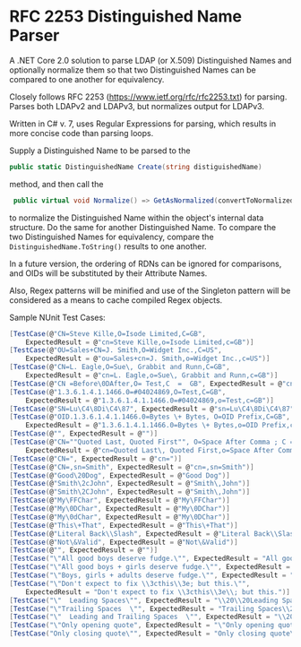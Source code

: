 # RFC 2253 Distinguished Name Parser

A .NET Core 2.0 solution to parse LDAP (or X.509) Distinguished Names and optionally normalize them so that two Distinguished Names can be compared to one another for equivalency.

Closely follows RFC 2253 (https://www.ietf.org/rfc/rfc2253.txt) for parsing.  Parses both LDAPv2 and LDAPv3, but normalizes output for LDAPv3.

Written in C# v. 7, uses Regular Expressions for parsing, which results in more concise code than parsing loops.

Supply a Distinguished Name to be parsed to the
```csharp
public static DistinguishedName Create(string distiguishedName)
```
method, and then call the
```csharp
 public virtual void Normalize() => GetAsNormalized(convertToNormalized: true);
```
to normalize the Distinguished Name within the object's internal data structure.
Do the same for another Distinguished Name.
To compare the two Distinguished Names for equivalency, compare the `DistinguishedName.ToString()` results to one another.

In a future version, the ordering of RDNs can be ignored for comparisons, and OIDs will be substituted by their Attribute Names.

Also, Regex patterns will be minified and use of the Singleton pattern will be considered as a means to cache compiled Regex objects.


Sample NUnit Test Cases:
```csharp
[TestCase(@"CN=Steve Kille,O=Isode Limited,C=GB", 
    ExpectedResult = @"cn=Steve Kille,o=Isode Limited,c=GB")]
[TestCase(@"OU=Sales+CN=J. Smith,O=Widget Inc.,C=US", 
    ExpectedResult = @"ou=Sales+cn=J. Smith,o=Widget Inc.,c=US")]
[TestCase(@"CN=L. Eagle,O=Sue\, Grabbit and Runn,C=GB",
    ExpectedResult = @"cn=L. Eagle,o=Sue\, Grabbit and Runn,c=GB")]
[TestCase(@"CN =Before\0DAfter,O= Test,C  =  GB", ExpectedResult = @"cn=Before\0DAfter,o=Test,c=GB")]
[TestCase(@"1.3.6.1.4.1.1466.0=#04024869,O=Test,C=GB", 
    ExpectedResult = @"1.3.6.1.4.1.1466.0=#04024869,o=Test,c=GB")]
[TestCase(@"SN=Lu\C4\8Di\C4\87", ExpectedResult = @"sn=Lu\C4\8Di\C4\87")]
[TestCase(@"OID.1.3.6.1.4.1.1466.0=Bytes \+ Bytes, O=OID Prefix,C=GB", 
    ExpectedResult = @"1.3.6.1.4.1.1466.0=Bytes \+ Bytes,o=OID Prefix,c=GB")]
[TestCase(@"", ExpectedResult = @"")]
[TestCase(@"CN=""Quoted Last, Quoted First"", O=Space After Comma ; C = Semi's too!", 
    ExpectedResult = @"cn=Quoted Last\, Quoted First,o=Space After Comma,c=Semi's too!")]
[TestCase(@"CN=", ExpectedResult = @"cn=")]
[TestCase(@"CN=,sn=Smith", ExpectedResult = @"cn=,sn=Smith")]
[TestCase(@"Good\20Dog", ExpectedResult = @"Good Dog")]
[TestCase(@"Smith\2cJohn", ExpectedResult = @"Smith\,John")]
[TestCase(@"Smith\2CJohn", ExpectedResult = @"Smith\,John")]
[TestCase(@"My\FFChar", ExpectedResult = @"My\FFChar")]
[TestCase(@"My\0DChar", ExpectedResult = @"My\0DChar")]
[TestCase(@"My\0dChar", ExpectedResult = @"My\0DChar")]
[TestCase(@"This\+That", ExpectedResult = @"This\+That")]
[TestCase(@"Literal Back\\Slash", ExpectedResult = @"Literal Back\\Slash")]
[TestCase(@"Not\&Valid", ExpectedResult = @"Not\&Valid")]
[TestCase(@"", ExpectedResult = @"")]
[TestCase("\"All good boys deserve fudge.\"", ExpectedResult = "All good boys deserve fudge.")]
[TestCase("\"All good boys + girls deserve fudge.\"", ExpectedResult = "All good boys \\+ girls deserve fudge.")]
[TestCase("\"Boys, girls + adults deserve fudge.\"", ExpectedResult = "Boys\\, girls \\+ adults deserve fudge.")]
[TestCase("\"Don't expect to fix \\3cthis\\3e; but this.\"",
    ExpectedResult = "Don't expect to fix \\3cthis\\3e\\; but this.")]
[TestCase("\"  Leading Spaces\"", ExpectedResult = "\\20\\20Leading Spaces")]
[TestCase("\"Trailing Spaces  \"", ExpectedResult = "Trailing Spaces\\20\\20")]
[TestCase("\"  Leading and Trailing Spaces  \"", ExpectedResult = "\\20\\20Leading and Trailing Spaces\\20\\20")]
[TestCase("\"Only opening quote", ExpectedResult = "\"Only opening quote")]
[TestCase("Only closing quote\"", ExpectedResult = "Only closing quote\"")]
```
